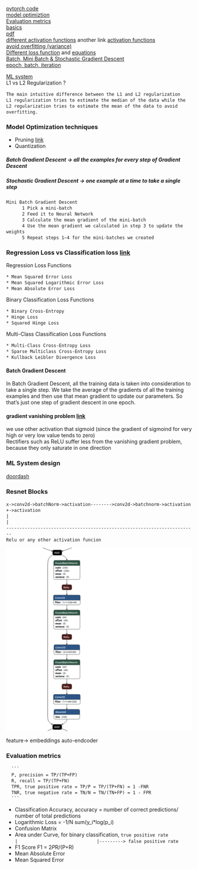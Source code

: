 [pytorch code](https://github.com/siam1251/cmds/blob/master/pytorch.md)       
[model optimiztion](#optimization)        
[Evaluation metrics](#metrics)       
[basics](https://www.analyticsvidhya.com/blog/2020/04/comprehensive-popular-deep-learning-interview-questions-answers/)   
[pdf](https://github.com/siam1251/cmds/blob/master/.images/ML%20Interview%20Cheat%20sheet.pdf)     
[different activation functions](https://towardsdatascience.com/activation-functions-neural-networks-1cbd9f8d91d6)
another link [activation functions](https://towardsdatascience.com/activation-functions-in-deep-neural-networks-aae2a598f211)       
[avoid overfitting (variance)](https://machinelearningmastery.com/introduction-to-regularization-to-reduce-overfitting-and-improve-generalization-error/)  
[Different loss function](https://medium.com/@zeeshanmulla/cost-activation-loss-function-neural-network-deep-learning-what-are-these-91167825a4de) and [equations](https://ml-cheatsheet.readthedocs.io/en/latest/loss_functions.html#:~:text=Cross%2Dentropy%20loss%2C%20or%20log,diverges%20from%20the%20actual%20label.)      
[Batch, Mini Batch & Stochastic Gradient Descent ](https://towardsdatascience.com/batch-mini-batch-stochastic-gradient-descent-7a62ecba642a#:~:text=Batch%20Gradient%20Descent%20can%20be,converges%20faster%20for%20larger%20datasets.)       
[epoch, batch, iteration](https://towardsdatascience.com/epoch-vs-iterations-vs-batch-size-4dfb9c7ce9c9)    

[ML system](https://www.theinsaneapp.com/2021/03/system-design-and-recommendation-algorithms.html)                  
L1 vs L2 Regularization ?         
```
The main intuitive difference between the L1 and L2 regularization
L1 regularization tries to estimate the median of the data while the 
L2 regularization tries to estimate the mean of the data to avoid overfitting.
```

<a name="optimization">                  
      
            
### Model Optimization techniques       
      
   * Pruning [link](https://towardsdatascience.com/pruning-neural-networks-1bb3ab5791f9)          
   * Quantization
      
      

##### Batch Gradient Descent -> all the examples for every step of Gradient Descent                      
##### Stochastic Gradient Descent -> one example at a time to take a single step     
```
Mini Batch Gradient Descent                                     
      1 Pick a mini-batch                       
      2 Feed it to Neural Network                      
      3 Calculate the mean gradient of the mini-batch                      
      4 Use the mean gradient we calculated in step 3 to update the weights                      
      5 Repeat steps 1–4 for the mini-batches we created      
```
### Regression Loss vs Classification loss [link](https://machinelearningmastery.com/how-to-choose-loss-functions-when-training-deep-learning-neural-networks/)      

Regression Loss Functions     

    * Mean Squared Error Loss         
    * Mean Squared Logarithmic Error Loss         
    * Mean Absolute Error Loss         
Binary Classification Loss Functions     

    * Binary Cross-Entropy         
    * Hinge Loss         
    * Squared Hinge Loss         
Multi-Class Classification Loss Functions      

    * Multi-Class Cross-Entropy Loss         
    * Sparse Multiclass Cross-Entropy Loss         
    * Kullback Leibler Divergence Loss         


#### Batch Gradient Descent            
In Batch Gradient Descent, all the training data is taken into consideration to take a single step. We take the average of the gradients of all the training examples and then use that mean gradient to update our parameters. So that’s just one step of gradient descent in one epoch.

#### gradient vanishing problem [link](https://en.wikipedia.org/wiki/Vanishing_gradient_problem#:~:text=One%20of%20the%20newest%20and,part%20of%20the%20network%20architecture.)         
we use other activation that sigmoid (since the gradient of sigmoind for very high or very low value tends to zero)         
Rectifiers such as ReLU suffer less from the vanishing gradient problem, because they only saturate in one direction         


### ML System design   
[doordash](https://www.youtube.com/watch?v=sEZsIUBIhNk)     

### Resnet Blocks    
```
x->conv2d->batchNorm->activation-------->conv2d->batchnorm->activation +->activation
|                                                                      |
------------------------------------------------------------------------
Relu or any other activation funcion
 ```
 ![title](.images/resnet.png)
 
feature-> embeddings
auto-endcoder
      
<a name="metrics">      
    
### Evaluation metrics      
      ```
      P, precision = TP/(TP+FP)
      R, recall = TP/(TP+FN)
      TPR, true positive rate = TP/P = TP/(TP+FN) = 1 -FNR
      TNR, true negative rate = TN/N = TN/(TN+FP) = 1 - FPR
      ```
* Classification Accuracy, accuracy = number of correct predictions/ number of total predictions      
* Logarithmic Loss = -1/N sum(y_i*log(p_i)            
* Confusion Matrix
* Area under Curve, for binary classification,
      ```
      true positive rate                       
      |                             
      |---------> false positive rate
      ```
* F1 Score F1 = 2*P*R/(P+R)
* Mean Absolute Error
* Mean Squared Error
